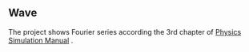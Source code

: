 ## Wave
The project shows Fourier series according the 3rd chapter of [Physics Simulation Manual](https://physics.weber.edu/schroeder/javacourse/javamanual.pdf)
. 